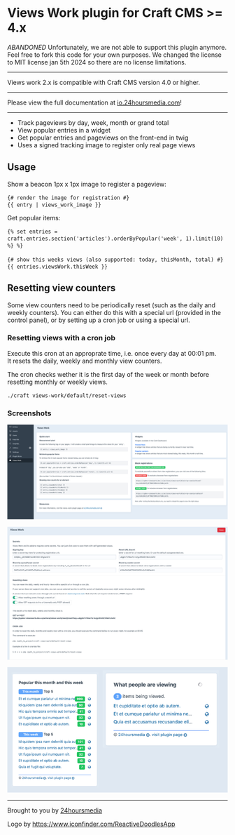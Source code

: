# Views Work plugin for Craft CMS >= 4.x

*ABANDONED* Unfortunately, we are not able to support this plugin anymore.
Feel free to fork this code for your own purposes.
We changed the license to MIT license jan 5th 2024 so there are no license limitations.

----

Views work 2.x is compatible with Craft CMS version 4.0 or higher.

---
Please view the full documentation at [io.24hoursmedia.com](https://io.24hoursmedia.com/views-work)!

----

* Track pageviews by day, week, month or grand total
* View popular entries in a widget
* Get popular entries and pageviews on the front-end in twig
* Uses a signed tracking image to register only real page views

## Usage

Show a beacon 1px x 1px image to register a pageview:

```
{# render the image for registration #}
{{ entry | views_work_image }}
```

Get popular items:
```
{% set entries = craft.entries.section('articles').orderByPopular('week', 1).limit(10) %} %}

{# show this weeks views (also supported: today, thisMonth, total) #}
{{ entries.viewsWork.thisWeek }}

```

## Resetting view counters

Some view counters need to be periodically reset (such as the daily and
weekly counters). You can either do this with a special url
(provided in the control panel), or by setting up a cron job or using a
special url.

### Resetting views with a cron job

Execute this cron at an approprate time, i.e. once every day at 00:01 pm.  
It resets the daily, weekly and monthly view counters.  

The cron checks wether it is the first day of the week or month before resetting monthly or weekly views.

    ./craft views-work/default/reset-views



### Screenshots

![views-work-dashboard.png](resources/img/views-work-dashboard.png)

![settings-screen-v1.3.png](resources/img/settings-screen-v1.3.png)

![views-work-widgets.png](resources/img/views-work-widgets.png)

----

Brought to you by [24hoursmedia](https://www.24hoursmedia.com)

Logo by https://www.iconfinder.com/ReactiveDoodlesApp


